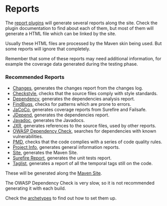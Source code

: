 # Reports

The [report plugins]() will generate several reports along the site. Check the plugin documentation to find about each of them, but most of them will generate a HTML file which can be linked by the site.

Usually these HTML files are processed by the Maven skin being used. But some reports will ignore that completely.

Remember that some of these reports may need additional information, for example the coverage data generated during the testing phase.

### Recommended Reports

* [Changes](https://maven.apache.org/plugins/maven-changes-plugin/), generates the changes report from the changes log.
* [Checkstyle](https://maven.apache.org/plugins/maven-checkstyle-plugin/), checks that the source files comply with style standards.
* [Dependency](https://maven.apache.org/plugins/maven-dependency-plugin/), generates the dependencies analysis report.
* [FindBugs](http://gleclaire.github.io/findbugs-maven-plugin/), checks for patterns which are prone to errors.
* [JaCoCo](http://eclemma.org/jacoco/trunk/doc/maven.html), generates coverage reports from Surefire and Failsafe.
* [JDepend](http://www.mojohaus.org/jdepend-maven-plugin/), generates the dependencies report.
* [Javadoc](https://maven.apache.org/plugins/maven-javadoc-plugin/), generates the Javadocs.
* [JXR](http://maven.apache.org/jxr/maven-jxr-plugin/), generates references to the source files, used by other reports.
* [OWASP Dependency Check](https://jeremylong.github.io/DependencyCheck/), searches for dependencies with known vulnerabilities.
* [PMD](https://maven.apache.org/plugins/maven-pmd-plugin/), checks that the code complies with a series of code quality rules.
* [Project Info](https://maven.apache.org/plugins/maven-project-info-reports-plugin/), generates general information reports.
* [Site](https://maven.apache.org/plugins/maven-site-plugin/), generates the Maven Site.
* [Surefire Report](https://maven.apache.org/surefire/maven-surefire-report-plugin/), generates the unit tests report.
* [Taglist](http://www.mojohaus.org/taglist-maven-plugin/), generates a report of all the temporal tags still on the code.

These will be generated along the [Maven Site](http://maven.apache.org/guides/mini/guide-site.html).

The OWASP Dependency Check is very slow, so it is not recommended generating it with each build.

Check the [archetypes](https://github.com/bernardo-mg/development-docs/tree/607d3a34739325f64d3fc216771c0bc79458f781/maven/templates.md) to find out how to set them up.

